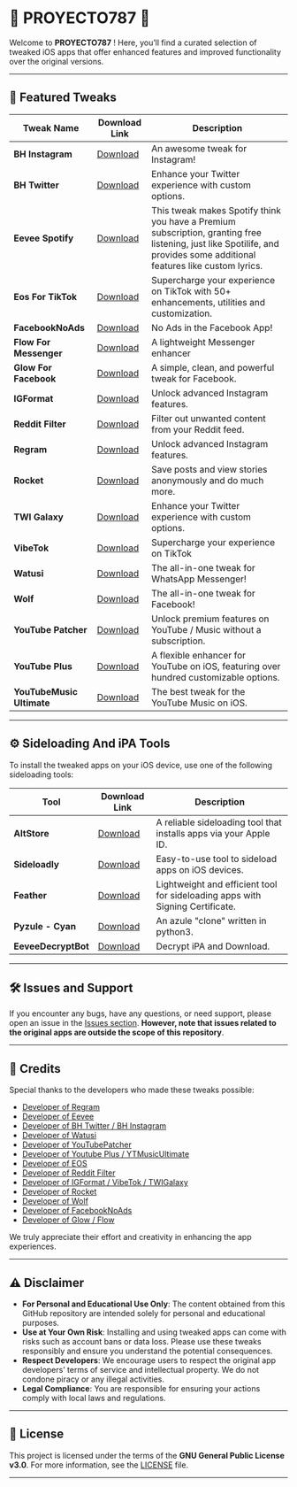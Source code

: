 # 📱 PROYECTO787 📱

Welcome to **PROYECTO787** ! Here, you’ll find a curated selection of tweaked iOS apps that offer enhanced features and improved functionality over the original versions.

---

## 🚀 Featured Tweaks

| Tweak Name               | Download Link                                                                                       | Description                                                                                                                   |
|--------------------------|-----------------------------------------------------------------------------------------------------|-------------------------------------------------------------------------------------------------------------------------------|
| **BH Instagram**         | [Download](https://github.com/BandarHL/BHInstagram)                                                 | An awesome tweak for Instagram!                                                                                               |
| **BH Twitter**           | [Download](https://github.com/BandarHL/BHTwitter)                                                   | Enhance your Twitter experience with custom options.                                                                          |
| **Eevee Spotify**        | [Download](https://github.com/whoeevee/EeveeSpotify)                                                | This tweak makes Spotify think you have a Premium subscription, granting free listening, just like Spotilife, and provides some additional features like custom lyrics. |
| **Eos For TikTok**       | [Download](https://t.me/sezoapp)                                                                    | Supercharge your experience on TikTok with 50+ enhancements, utilities and customization.                                     |
| **FacebookNoAds**        | [Download](https://www.ios-repo-updates.com/repository/p2kdev-s-repo/package/com.p2kdev.facebooknoads/) | No Ads in the Facebook App!                                                                                                   |
| **Flow For Messenger**   | [Download](https://github.com/dayanch96/Flow)                                                       | A lightweight Messenger enhancer                                                                                              |
| **Glow For Facebook**    | [Download](https://github.com/dayanch96/Glow)                                                       | A simple, clean, and powerful tweak for Facebook.                                                                             |
| **IGFormat**             | [Download](https://t.me/DENS0R)                                                                     | Unlock advanced Instagram features.                                                                                           |
| **Reddit Filter**        | [Download](https://github.com/level3tjg/RedditFilter)                                               | Filter out unwanted content from your Reddit feed.                                                                            |
| **Regram**               | [Download](https://www.patreon.com/FouadRaheb)                                                      | Unlock advanced Instagram features.                                                                                           |
| **Rocket**               | [Download](https://www.ios-repo-updates.com/repository/majd-alfhaily/package/me.alfhaily.rocket/)   | Save posts and view stories anonymously and do much more.                                                                     |
| **TWI Galaxy**           | [Download](https://t.me/DENS0R)                                                                     | Enhance your Twitter experience with custom options.                                                                          |
| **VibeTok**              | [Download](https://t.me/DENS0R)                                                                     | Supercharge your experience on TikTok                                                                                         |
| **Watusi**               | [Download](https://github.com/FouadRaheb/Watusi-for-WhatsApp)                                       | The all-in-one tweak for WhatsApp Messenger!                                                                                  |
| **Wolf**                 | [Download](https://www.ios-repo-updates.com/repository/bigboss/package/com.lema.wolf/)              | The all-in-one tweak for Facebook!                                                                                            |
| **YouTube Patcher**      | [Download](https://cydia.ichitaso.com/depiction/youtubepatcher.html)                                | Unlock premium features on YouTube / Music without a subscription.                                                            |
| **YouTube Plus**         | [Download](https://github.com/dayanch96/YTLite)                                                     | A flexible enhancer for YouTube on iOS, featuring over hundred customizable options.                                          |
| **YouTubeMusic Ultimate**| [Download](https://github.com/dayanch96/YTMusicUltimate)                                            | The best tweak for the YouTube Music on iOS.                                                                                  |



---

## ⚙️ Sideloading And iPA Tools

To install the tweaked apps on your iOS device, use one of the following sideloading tools:

| Tool        | Download Link                              | Description                                    |
|-------------|--------------------------------------------|------------------------------------------------|
| **AltStore**| [Download](https://altstore.io/)           | A reliable sideloading tool that installs apps via your Apple ID. |
| **Sideloadly** | [Download](https://sideloadly.io/)      | Easy-to-use tool to sideload apps on iOS devices. |
| **Feather** | [Download](https://github.com/khcrysalis/Feather/) | Lightweight and efficient tool for sideloading apps with Signing Certificate. |
| **Pyzule - Cyan** | [Download](https://github.com/asdfzxcvbn/pyzule-rw/) | An azule "clone" written in python3. |
| **EeveeDecryptBot** | [Download](https://t.me/eeveedecrypterbot/) | Decrypt iPA and Download. |
---

## 🛠 Issues and Support

If you encounter any bugs, have any questions, or need support, please open an issue in the [Issues section](https://github.com/xENWewho/Proyecto787/issues). **However, note that issues related to the original apps are outside the scope of this repository**. 

---

## 👏 Credits

Special thanks to the developers who made these tweaks possible:

- [Developer of Regram](https://x.com/FouadRaheb)
- [Developer of Eevee](https://github.com/whoeevee/EeveeSpotify)
- [Developer of BH Twitter / BH Instagram](https://x.com/BandarHL)
- [Developer of Watusi](https://x.com/FouadRaheb)
- [Developer of YouTubePatcher](https://x.com/ichitaso)
- [Developer of Youtube Plus / YTMusicUltimate](https://x.com/Dayanch96)
- [Developer of EOS](https://t.me/sezoapp)
- [Developer of Reddit Filter](https://x.com/level3tjg)
- [Developer of IGFormat / VibeTok / TWIGalaxy](https://x.com/xDensor)
- [Developer of Rocket](https://x.com/freemanrepo)
- [Developer of Wolf](https://x.com/ClassicEmoji)
- [Developer of FacebookNoAds](https://x.com/p2kdev)
- [Developer of Glow / Flow](https://x.com/Dayanch96)



We truly appreciate their effort and creativity in enhancing the app experiences.

---

## ⚠️ Disclaimer

- **For Personal and Educational Use Only**: The content obtained from this GitHub repository are intended solely for personal and educational purposes. 
- **Use at Your Own Risk**: Installing and using tweaked apps can come with risks such as account bans or data loss. Please use these tweaks responsibly and ensure you understand the potential consequences.
- **Respect Developers**: We encourage users to respect the original app developers’ terms of service and intellectual property. We do not condone piracy or any illegal activities.
- **Legal Compliance**: You are responsible for ensuring your actions comply with local laws and regulations.


---

## 📝 License

This project is licensed under the terms of the **GNU General Public License v3.0**. For more information, see the [LICENSE](https://www.gnu.org/licenses/gpl-3.0.en.html) file.

---

